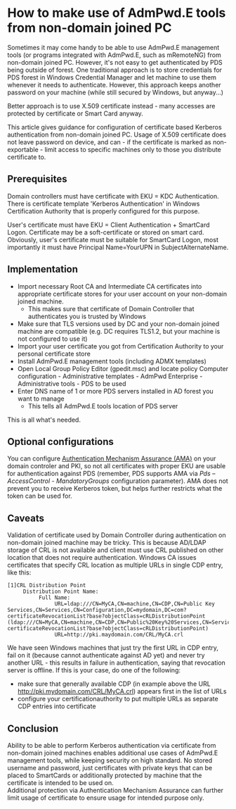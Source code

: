 # How to make use of AdmPwd.E tools from non-domain joined PC
Sometimes it may come handy to be able to use AdmPwd.E management tools (or programs integrated with AdmPwd.E, such as mRemoteNG) from non-domain joined PC. However, it's not easy to get authenticated by PDS being outside of forest. One traditional approach is to store credentials for PDS forest in Windows Credential Manager and let machine to use them whenever it needs to authenticate. However, this approach keeps another password on your machine (while still secured by Windows, but anyway...)

Better approach is to use X.509 certificate instead - many accesses are protected by certificate or Smart Card anyway. 

This article gives guidance for configuration of certificate based Kerberos authentication from non-domain joined PC. Usage of X.509 certificate does not leave password on device, and can - if the certificate is marked as non-exportable - limit access to specific machines only to those you distribute certificate to.

## Prerequisites
Domain controllers must have certificate with EKU = KDC Authentication. There is certificate template 'Kerberos Authentication' in Windows Certification Authority that is properly configured for this purpose.

User's certificate must have EKU = Client Authentication + SmartCard Logon. Certificate may be a soft-certificate or stored on smart card. Obviously, user's certificate must be suitable for SmartCard Logon, most importantly it must have Principal Name=YourUPN in SubjectAlternateName.

## Implementation
- Import necessary Root CA and Intermediate CA certificates into appropriate certificate stores for your user account on your non-domain joined machine.
  - This makes sure that certificate of Domain Controller that authenticates you is trusted by Windows
- Make sure that TLS versions used by DC and your non-domain joined machine are compatible (e.g. DC requires TLS1.2, but your machine is not configured to use it)
- Import your user certificate you got from Certification Authority to your personal certificate store
- Install AdmPwd.E management tools (including ADMX templates)
- Open Local Group Policy Editor (gpedit.msc) and locate policy Computer configuration - Administrative templates - AdmPwd Enterprise - Administrative tools - PDS to be used
- Enter DNS name of 1 or more PDS servers installed in AD forest you want to manage
  - This tells all AdmPwd.E tools location of PDS server


This is all what's needed.

## Optional configurations
You can configure [Authentication Mechanism Assurance (AMA)](https://blogs.technet.microsoft.com/askds/2011/02/25/friday-mail-sack-no-redesign-edition/#amapki) on your domain controler and PKI, so not all certificates with proper EKU are usable for authentication against PDS (remember, PDS supports AMA via *Pds – AccessControl - MandatoryGroups* configuration parameter). AMA does not prevent you to receive Kerberos token, but helps further restricts what the token can be used for.

## Caveats
Validation of certificate used by Domain Controller during authentication on non-domain joined machine may be tricky. This is because AD/LDAP storage of CRL is not available and client must use CRL published on other location that does not require authentication.
Windows CA issues certificates that specify CRL location as multiple URLs in single CDP entry, like this:
```
[1]CRL Distribution Point
     Distribution Point Name:
          Full Name:
               URL=ldap:///CN=MyCA,CN=machine,CN=CDP,CN=Public Key Services,CN=Services,CN=Configuration,DC=mydomain,DC=com?certificateRevocationList?base?objectClass=cRLDistributionPoint (ldap:///CN=MyCA,CN=machine,CN=CDP,CN=Public%20Key%20Services,CN=Services,CN=Configuration,DC=mydomain,DC=com?certificateRevocationList?base?objectClass=cRLDistributionPoint)
               URL=http://pki.maydomain.com/CRL/MyCA.crl
```
We have seen Windows machines that just try the first URL in CDP entry, fail on it (because cannot authenticate against AD yet) and never try another URL - this results in failure in authentication, saying that revocation server is offline.
If this is your case, do one of the following:
- make sure that generally available CDP (in example above the URL http://pki.mydomain.com/CRL/MyCA.crl) appears first in the list of URLs
- configure your certificationauthority to put multiple URLs as separate CDP entries into certificate

## Conclusion
Ability to be able to perform Kerberos authentication via certificate from non-domain joined machines enables additional use cases of AdmPwd.E management tools, while keeping security on high standard. No stored username and password, just certificates with private keys that can be placed to SmartCards or additionally protected by machine that the certificate is intended to be used on.  
Additional protection via Authentication Mechanism Assurance can further limit usage of certificate to ensure usage for intended purpose only.